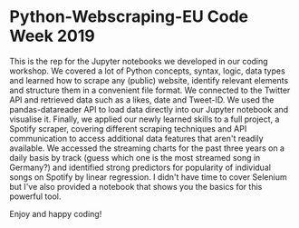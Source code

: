 # Python-Webscraping-EU Code Week 2019
 This is the rep for the Jupyter notebooks we developed in our coding workshop.
 We covered a lot of Python concepts, syntax, logic, data types and learned how to scrape any (public) website, identify relevant elements and structure them in a convenient file format. 
 We connected to the Twitter API and retrieved data such as a likes, date and Tweet-ID. We used the pandas-datareader API to load data directly into our Jupyter notebook and visualise it.
 Finally, we applied our newly learned skills to a full project, a Spotify scraper, covering different scraping techniques and API communication to access additional data features that aren't readily available. We accessed the streaming charts for the past three years on a daily basis by track (guess which one is the most streamed song in Germany?) and identified strong predictors for popularity of individual songs on Spotify by linear regression.
 I didn't have time to cover Selenium but I've also provided a notebook that shows you the basics for this powerful tool.

 Enjoy and happy coding!

